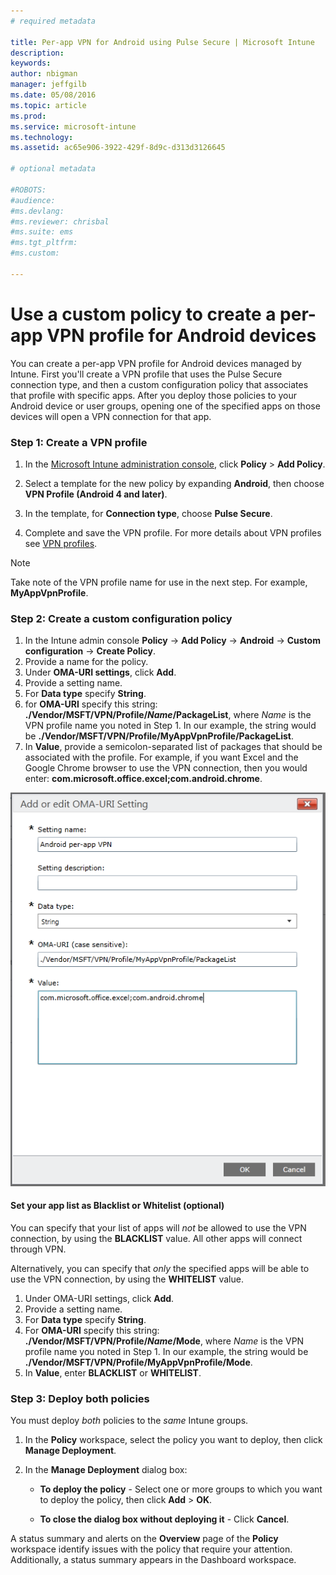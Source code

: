 ```yaml
---
# required metadata

title: Per-app VPN for Android using Pulse Secure | Microsoft Intune
description:
keywords:
author: nbigman
manager: jeffgilb
ms.date: 05/08/2016
ms.topic: article
ms.prod:
ms.service: microsoft-intune
ms.technology:
ms.assetid: ac65e906-3922-429f-8d9c-d313d3126645

# optional metadata

#ROBOTS:
#audience:
#ms.devlang:
#ms.reviewer: chrisbal
#ms.suite: ems
#ms.tgt_pltfrm:
#ms.custom:

---
```


# Use a custom policy to create a per-app VPN profile for Android devices

You can create a per-app VPN profile for Android devices managed by Intune. First you'll create a VPN profile  that uses the Pulse Secure connection type, and then a custom configuration policy that associates that profile with specific apps. After you deploy those policies to your Android device or user groups, opening one of the specified apps on those devices will open a VPN connection for that app. 

### Step 1:  Create a VPN profile

1. In the [Microsoft Intune administration console](https://manage.microsoft.com), click **Policy** > **Add Policy**.
2. Select a template for the new policy by expanding **Android**, then choose **VPN Profile (Android 4 and later)**.

3. In the template, for **Connection type**, choose **Pulse Secure**.
4. Complete and save the VPN profile. For more details about VPN profiles see [VPN profiles](Help%20users%20connect%20to%20their%20work%20using%20VPN%20profiles%20with%20Microsoft%20Intune.md).

> [!NOTE]
Take note of the VPN profile name for use in the next step.	For example, **MyAppVpnProfile**.
   
### Step 2:  Create a custom configuration policy
	
   1. In the Intune admin console **Policy** -> **Add Policy** -> **Android** -> **Custom configuration** -> **Create Policy**.
   2. Provide a name for the policy.
   3. Under **OMA-URI settings**, click **Add**.
   4. Provide a setting name.
   5. For **Data type** specify **String**.
   6. for **OMA-URI** specify this string: **./Vendor/MSFT/VPN/Profile/*Name*/PackageList**, where *Name* is the VPN profile name you noted in Step 1. In our example, the string would be **./Vendor/MSFT/VPN/Profile/MyAppVpnProfile/PackageList**.
   7.	In **Value**, provide a semicolon-separated list of packages that should be associated with the profile.  For example, if you want Excel and the Google Chrome browser to use the VPN connection, then you would enter: **com.microsoft.office.excel;com.android.chrome**.
  

   ![Example Android per-app VPN custom policy](..\media\android_per_app_vpn_oma_uri.png) 
#### Set your app list as Blacklist or Whitelist (optional)
You can specify that your list of apps will *not* be allowed to use the VPN connection, by using the **BLACKLIST** value.  All other apps will connect through VPN.

Alternatively, you can specify that *only* the specified apps will be able to use the VPN connection, by using the **WHITELIST** value.
 

1.	Under OMA-URI settings, click **Add**.
2.	Provide a setting name.
3.	For **Data type** specify **String**.
4.	For **OMA-URI** specify this string: **./Vendor/MSFT/VPN/Profile/*Name*/Mode**, where *Name* is the VPN profile name you noted in Step 1. In our example, the string would be **./Vendor/MSFT/VPN/Profile/MyAppVpnProfile/Mode**.
5.	In **Value**, enter **BLACKLIST** or **WHITELIST**. 


   
### Step 3: Deploy both policies

You must deploy *both* policies to the *same* Intune groups.

   1.  In the **Policy** workspace, select the policy you want to deploy, then click **Manage Deployment**.

2.  In the **Manage Deployment** dialog box:

    -   **To deploy the policy** - Select one or more groups to which you want to deploy the policy, then click **Add** &gt; **OK**.

    -   **To close the dialog box without deploying it** - Click **Cancel**.

A status summary and alerts on the **Overview** page of the **Policy** workspace identify issues with the policy that require your attention. Additionally, a status summary appears in the Dashboard workspace.

